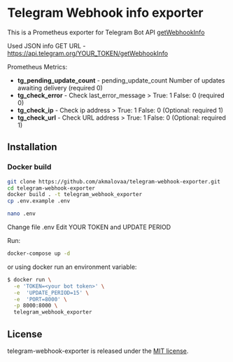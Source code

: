 # Telegram Webhook info exporter

This is a Prometheus exporter for Telegram Bot API [getWebhookInfo](https://core.telegram.org/bots/api#webhookinfo)


Used JSON info GET URL - https://api.telegram.org/YOUR_TOKEN/getWebhookInfo

Prometheus Metrics:
- **tg_pending_update_count** - pending_update_count Number of updates awaiting delivery (required 0)
- **tg_check_error** - Check last_error_message > True: 1 False: 0 (required 0)
- **tg_check_ip** - Check ip address > True: 1 False: 0 (Optional: required 1)
- **tg_check_url** - Check URL address > True: 1 False: 0 (Optional: required 1)

## Installation


### Docker build

```bash
git clone https://github.com/akmalovaa/telegram-webhook-exporter.git
cd telegram-webhook-exporter
docker build . -t telegram_webhook_exporter
cp .env.example .env
```
```bash
nano .env
```
Change file .env
Edit YOUR TOKEN and UPDATE PERIOD

Run:

```bash
docker-compose up -d
```
or using docker run an environment variable:

```bash
$ docker run \
  -e 'TOKEN=<your bot token>' \
  -e  'UPDATE_PERIOD=15' \
  -e  'PORT=8000' \
  -p 8000:8000 \
  telegram_webhook_exporter
```


## License

telegram-webhook-exporter is released under the [MIT license](LICENSE).
